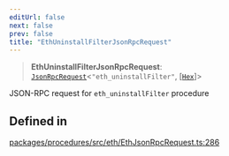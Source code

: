 ```yaml
---
editUrl: false
next: false
prev: false
title: "EthUninstallFilterJsonRpcRequest"
---
```


> **EthUninstallFilterJsonRpcRequest**: [`JsonRpcRequest`](/reference/tevm/jsonrpc/type-aliases/jsonrpcrequest/)\<`"eth_uninstallFilter"`, [[`Hex`](/reference/tevm/utils/type-aliases/hex/)]\>

JSON-RPC request for `eth_uninstallFilter` procedure

## Defined in

[packages/procedures/src/eth/EthJsonRpcRequest.ts:286](https://github.com/qbzzt/tevm-monorepo/blob/main/packages/procedures/src/eth/EthJsonRpcRequest.ts#L286)
